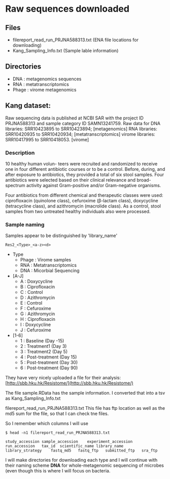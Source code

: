 # Raw sequences downloaded

## Files

 * filereport_read_run_PRJNA588313.txt (ENA file locations for downloading)
 * Kang_Sampling_Info.txt (Sample lable information)

## Directories

 * DNA : metagenomics sequences
 * RNA : metatranscriptomics
 * Phage : virome metagenomics

## Kang dataset:

Raw sequencing data is published at NCBI SAR with the project ID PRJNA588313 and sample category ID SAMN13241759.
Raw data for DNA libraries: SRR10423895 to SRR10423894; [metagenomics]
RNA libraries: SRR10420935 to SRR10420934; [metatranscriptomics]
virome libraries: SRR10417995 to SRR10418053. [virome]

### Description

10 healthy human volun- teers were recruited and randomized to receive one in four different antibiotic courses or to be a control. Before, during, and after 
exposure to antibiotics, they provided a total of six stool samples. Four antibiotics were selected based on their clinical relevance and broad-spectrum activity against 
Gram-positive and/or Gram-negative organisms.

Four antibiotics from different chemical and therapeutic classes were used: ciprofloxacin (quinolone class), cefuroxime (β-lactam class), doxycycline (tetracycline class), 
and azithromycin (macrolide class). As a control, stool samples from two untreated healthy individuals also were processed.

### Sample naming

Samples appear to be distinguished by 'library_name'

`Res2_<Type>_<a-z><d>`

* Type
  * Phage : Virome samples
  * RNA : Metatranscriptomics
  * DNA : Micorbial Sequencing
* [A-J]
  * A : Doxycycline
  * B : Ciprofloxacin
  * C : Control
  * D : Azithromycin
  * E : Control
  * F : Cefuroxime
  * G : Azithromycin
  * H : Ciprofloxacin
  * I : Doxycycline
  * J : Cefuroxime
* [1-6]
  * 1 : Baseline (Day -15)
  * 2 : Treatment1 (Day 3)
  * 3 : Treatment2 (Day 5)
  * 4 : Post-treatment (Day 15)
  * 5 : Post-treatment (Day 30)
  * 6 : Post-treatment (Day 90)

They have very nicely uploaded a file for their analysis:
[http://sbb.hku.hk/Resistome/](http://sbb.hku.hk/Resistome/)

The file sample.RData has the sample information.
I converted that into a tsv as Kang_Sampling_Info.txt

filereport_read_run_PRJNA588313.txt
This file has ftp location as well as the md5 sum for the file, so that I can check tne files.

So I remember which columns I will use
```shell
$ head -n1 filereport_read_run_PRJNA588313.txt 
```
```shell
study_accession	sample_accession	experiment_accession	run_accession	tax_id	scientific_name	library_name	library_strategy	fastq_md5	fastq_ftp	submitted_ftp	sra_ftp
```

I will make directories for downloading each type and I will continue with their naming scheme **DNA** for whole-metagenomic sequencing of microbes (even though this is where I will focus on 
bacteria.


